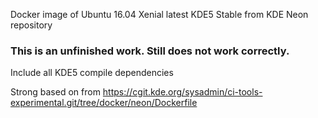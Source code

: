 Docker image of Ubuntu 16.04 Xenial latest KDE5 Stable from KDE Neon repository

### This is an unfinished work. Still does not work correctly.

Include all KDE5 compile dependencies


Strong based on from https://cgit.kde.org/sysadmin/ci-tools-experimental.git/tree/docker/neon/Dockerfile




